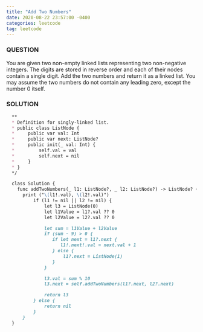 ```yaml
---
title: "Add Two Numbers"
date: 2020-08-22 23:57:00 -0400
categories: leetcode
tag: leetcode
---
```


### QUESTION
You are given two non-empty linked lists representing two non-negative integers. The digits are stored in reverse order and each of their nodes contain a single    digit. Add the two numbers and return it as a linked list.
You may assume the two numbers do not contain any leading zero, except the number 0 itself.

### SOLUTION
```markdown
  **
  * Definition for singly-linked list.
  * public class ListNode {
  *     public var val: Int
  *     public var next: ListNode?
  *     public init(_ val: Int) {
  *         self.val = val
  *         self.next = nil
  *     }
  * }
  */

  class Solution {
    func addTwoNumbers(_ l1: ListNode?, _ l2: ListNode?) -> ListNode? {
      print ("\(l1!.val), \(l2!.val)")
          if (l1 != nil || l2 != nil) {
              let l3 = ListNode(0)
              let l1Value = l1?.val ?? 0
              let l2Value = l2?.val ?? 0

              let sum = l1Value + l2Value
              if (sum - 9) > 0 {
                 if let next = l1?.next {
                    l1!.next!.val = next.val + 1
                 } else {
                     l1?.next = ListNode(1)
                 }
              }

              l3.val = sum % 10
              l3.next = self.addTwoNumbers(l1?.next, l2?.next)

              return l3
          } else {
              return nil
          }
      }
  }
```
